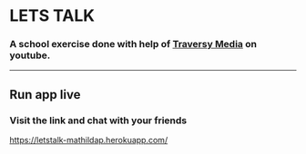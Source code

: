 # LETS TALK

### A school exercise done with help of [Traversy Media](https://www.youtube.com/watch?v=jD7FnbI76Hg) on youtube.

--- 
## Run app live
### Visit the link and chat with your friends
https://letstalk-mathildap.herokuapp.com/